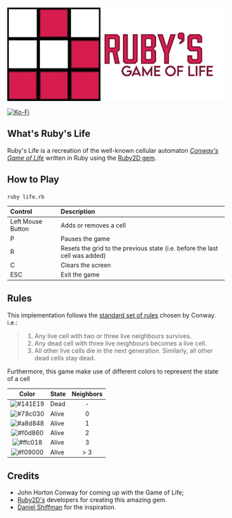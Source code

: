 ![ruby_life_logo](assets/logo.png)

[![Ko-Fi](https://img.shields.io/static/v1?message=Buy%20me%20a%20coffee&logo=kofi&labelColor=ff5e5b&color=434B57&logoColor=white&label=%20)](https://ko-fi.com/ualacecafe)

## What's Ruby's Life

Ruby's Life is a recreation of the well-known cellular automaton [_Conway's Game of Life_](https://en.wikipedia.org/wiki/Conway%27s_Game_of_Life) written in Ruby using the [Ruby2D gem](https://github.com/ruby2d/ruby2d).

## How to Play

```ruby life.rb```

| Control           | Description                                                                 |
|:------------------|:----------------------------------------------------------------------------|
| Left Mouse Button | Adds or removes a cell                                                      |
| P                 | Pauses the game                                                             |
| R                 | Resets the grid to the previous state (i.e. before the last cell was added) |
| C                 | Clears the screen                                                           |                                                            
| ESC               | Exit the game                                                               |

## Rules

This implementation follows the [standard set of rules](https://en.wikipedia.org/wiki/Conway's_Game_of_Life#Rules) chosen by Conway.
i.e.:

> 1. Any live cell with two or three live neighbours survives. 
> 2. Any dead cell with three live neighbours becomes a live cell.
> 3. All other live cells die in the next generation. Similarly, all other dead cells stay dead.

Furthermore, this game make use of different colors to represent the state of a cell

| Color                                                        | State | Neighbors |
|:------------------------------------------------------------:|:------|:---------:|
| ![#141E19](https://via.placeholder.com/15/141E19/141E19.png) | Dead  | -         |
| ![#78c030](https://via.placeholder.com/15/78c030/78c030.png) | Alive | 0         |
| ![#a8d848](https://via.placeholder.com/15/a8d848/a8d848.png) | Alive | 1         |
| ![#f0d860](https://via.placeholder.com/15/f0d860/f0d860.png) | Alive | 2         |
| ![#ffc018](https://via.placeholder.com/15/ffc018/ffc018.png) | Alive | 3         |
| ![#f09000](https://via.placeholder.com/15/f09000/f09000.png) | Alive | > 3       |

## Credits

* John Horton Conway for coming up with the Game of Life;
* [Ruby2D's](https://github.com/ruby2d/ruby2d) developers for creating this amazing gem.
* [Daniel Shiffman](https://www.youtube.com/channel/UCvjgXvBlbQiydffZU7m1_aw) for the inspiration.